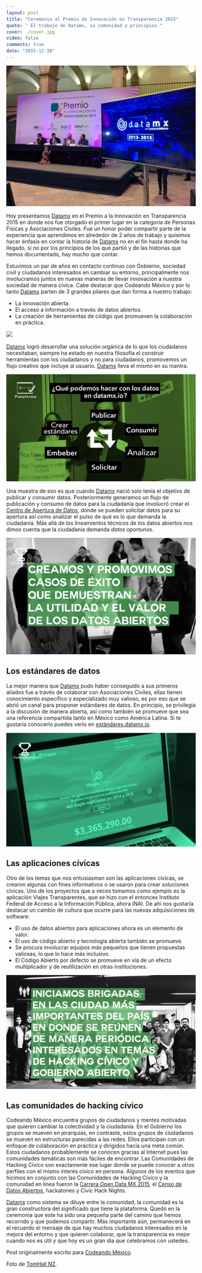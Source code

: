 ```yaml
---
layout: post
title: "Ceremonia al Premio de Innovación en Transparencia 2015"
quote: " El trabajo de Datamx, su comunidad y principios."
cover: ./cover.jpg
video: false
comments: true
date: "2015-12-10"
---
```


![Premio](00_premio.jpg)

Hoy presentamos [Datamx](http://datamx.io) en el Premio a la Innovación en Transparencia 2015 en donde nos fue otorgado el primer lugar en la categoría de Personas Físicas y Asociaciones Civiles. Fue un honor poder compartir parte de la experiencia que aprendimos en alrededor de 2 años de trabajo y quisimos hacer énfasis en contar la historia de [Datamx](http://datamx.io) no en el fin hasta donde ha llegado, si no por los principios de los que partió y de las historias que hemos documentado, hay mucho que contar.

Estuvimos un par de años en contacto continuo con Gobierno, sociedad civil y ciudadanos interesados en cambiar su entorno, principalmente nos involucramos juntos en nuevas maneras de llevar innovación a nuestra sociedad de manera cívica. Cabe destacar que Codeando México y por lo tanto [Datamx](http://datamx.io) parten de 3 grandes pilares que dan forma a nuestro trabajo:
- La innovación abierta.
- El acceso a información a través de datos abiertos.
- La creación de herramientas de código que promueven la colaboración en práctica.


<div class="zoomable"><img src="/media/2015-12-10-ceremonia-premio-transparencia/01_mantra_datamx.jpg"></div>


[Datamx](http://datamx.io) logró desarrollar una solución orgánica de lo que los ciudadanos necesitaban, siempre ha estado en nuestra filosofía el construir herramientas con los ciudadanos y no para ciudadanos, promovemos un flujo creativo que incluye al usuario. [Datamx](http://datamx.io) lleva el mismo en su mantra.

![Flujo de Datos](./02_flujo_datos.jpg)

Una muestra de eso es que cuando [Datamx](http://datamx.io) nació solo tenía el objetivo de publicar y consumir datos. Posteriormente generamos un flujo de publicación y consumo de datos para la ciudadanía que involucró crear el [Centro de Apertura de Datos](http://apertura.datamx.io), donde se pueden solicitar datos para su apertura así como analizar el pulso de qué es lo que demanda la ciudadanía. Más allá de los lineamientos técnicos de los datos abiertos nos dimos cuenta que la ciudadanía demanda *datos oportunos*.


![Casos de Éxito](03_casos_exito.jpg)


## Los estándares de datos

La mejor manera que [Datamx](http://datamx.io) pudo haber conseguido a sus primeros aliados fue a través de colaborar con Asociaciones Civiles, ellas tienen conocimiento específico y especializado muy valioso, es por eso que se abrió un canal para proponer estándares de datos. En principio, se privilegia a la discusión de manera abierta, así como también se promueve que sea una referencia compartida tanto en México como América Latina. Si te gustaría conocerlo puedes verlo en [estándares.datamx.io](http://estandares.datamx.io).

![Viajes Transparentes](./04_viajes_transparentes.jpg)

## Las aplicaciones cívicas

Otro de los temas que nos entusiasman son las aplicaciones cívicas, se crearon algunas con fines informativos o se usaron para crear soluciones cívicas. Uno de los proyectos que a veces tomamos como ejemplo es la aplicación Viajes Transparentes, que se hizo con el entonces Instituto Federal de Acceso a la Información Pública, ahora INAI. De ahí nos gustaría destacar un cambio de cultura que ocurre para las nuevas adquisiciones de software:

- El uso de datos abiertos para aplicaciones ahora es un elemento de valor.
- El uso de código abierto y tecnología abierta también se promueve.
- Se procura involucrar equipos más pequeños que tienen propuestas valiosas, lo que lo hace más inclusivo.
- El Código Abierto por defecto se promueve en vía de un efecto multiplicador y de reutilización en otras instituciones.

![Brigadas de Datos](./05_brigadas.jpg)

## Las comunidades de hacking cívico
Codeando México encuentra grupos de ciudadanos y mentes motivadas que quieren cambiar la colectividad y la ciudadanía. En el Gobierno los grupos se mueven en jerarquías, en contraste, estos grupos de ciudadanos se mueven en estructuras parecidas a las redes. Ellos participan con un enfoque de colaboración en práctica y dirigidos hacia una meta común. Estos ciudadanos probablemente se conocen gracias al Internet pues las comunidades temáticas son más fáciles de encontrar. Las Comunidades de Hacking Cívico son exactamente ese lugar donde se puede conocer a otros perfiles con el mismo interés cívico en persona. Algunos de los eventos que hicimos en conjunto con las Comunidades de Hacking Cívico y la comunidad en línea fueron la [Carrera Open Data MX 2015](http://blog.codeandomexico.org/2015/04/13/ganadores-carreraopendatamx/), el [Censo de Datos Abiertos](http://blog.codeandomexico.org/2014/12/12/open-data-census-ciudades/), hackatones y Civic Hack Nights.

[Datamx](http://datamx.io) como sistema se diluye entre la comunidad, la comunidad es la gran constructora del significado que tiene la plataforma. Quedó en la ceremonia que este ha sido una pequeña parte del camino que hemos recorrido y que podemos compartir. Más importante aún, permanecerá en el recuerdo el mensaje de que hay muchos ciudadanos interesados en la mejora del entorno y que quieren colaborar, que la transparencia es mejor cuando nos es útil y que hoy es un gran día que celebramos con ustedes.


Post originalmente escrito para [Codeando México](http://blog.codeandomexico.org).

Foto de [TomHall NZ](https://www.flickr.com/photos/tom_hall_nz/17004434418/).
